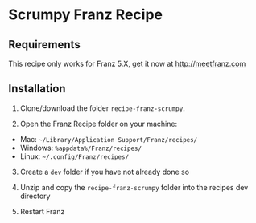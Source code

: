 # Scrumpy Franz Recipe

## Requirements
This recipe only works for Franz 5.X, get it now at http://meetfranz.com

## Installation

1. Clone/download the folder `recipe-franz-scrumpy`.

2. Open the Franz Recipe folder on your machine:
  * Mac: `~/Library/Application Support/Franz/recipes/`
  * Windows: `%appdata%/Franz/recipes/`
  * Linux: `~/.config/Franz/recipes/`

3. Create a `dev` folder if you have not already done so

3. Unzip and copy the `recipe-franz-scrumpy` folder into the recipes dev directory

4. Restart Franz